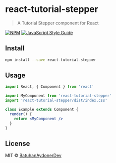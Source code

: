 # react-tutorial-stepper

> A Tutorial Stepper component for React

[![NPM](https://img.shields.io/npm/v/react-tutorial-stepper.svg)](https://www.npmjs.com/package/react-tutorial-stepper) [![JavaScript Style Guide](https://img.shields.io/badge/code_style-standard-brightgreen.svg)](https://standardjs.com)

## Install

```bash
npm install --save react-tutorial-stepper
```

## Usage

```jsx
import React, { Component } from 'react'

import MyComponent from 'react-tutorial-stepper'
import 'react-tutorial-stepper/dist/index.css'

class Example extends Component {
  render() {
    return <MyComponent />
  }
}
```

## License

MIT © [BatuhanAydonerDev](https://github.com/BatuhanAydonerDev)
